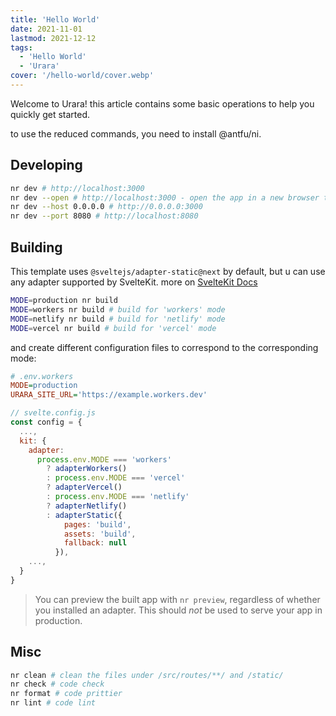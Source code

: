 ```yaml
---
title: 'Hello World'
date: 2021-11-01
lastmod: 2021-12-12
tags:
  - 'Hello World'
  - 'Urara'
cover: '/hello-world/cover.webp'
---
```


Welcome to Urara! this article contains some basic operations to help you quickly get started.

to use the reduced commands, you need to install @antfu/ni.

## Developing

```bash
nr dev # http://localhost:3000
nr dev --open # http://localhost:3000 - open the app in a new browser tab
nr dev --host 0.0.0.0 # http://0.0.0.0:3000
nr dev --port 8080 # http://localhost:8080
```

## Building

This template uses `@sveltejs/adapter-static@next` by default, but u can use any adapter supported by SvelteKit. more on [SvelteKit Docs](https://kit.svelte.dev/docs#adapters)

```bash
MODE=production nr build
MODE=workers nr build # build for 'workers' mode
MODE=netlify nr build # build for 'netlify' mode
MODE=vercel nr build # build for 'vercel' mode
```

and create different configuration files to correspond to the corresponding mode:

```ini
# .env.workers
MODE=production
URARA_SITE_URL='https://example.workers.dev'
```

```js
// svelte.config.js
const config = {
  ...,
  kit: {
    adapter:
      process.env.MODE === 'workers'
        ? adapterWorkers()
        : process.env.MODE === 'vercel'
        ? adapterVercel()
        : process.env.MODE === 'netlify'
        ? adapterNetlify()
        : adapterStatic({
            pages: 'build',
            assets: 'build',
            fallback: null
          }),
    ...,
  }
}
```

> You can preview the built app with `nr preview`, regardless of
> whether you installed an adapter. This should _not_ be used to serve
> your app in production.

## Misc

```bash
nr clean # clean the files under /src/routes/**/ and /static/
nr check # code check
nr format # code prittier
nr lint # code lint
```
